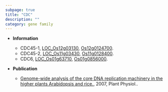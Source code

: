 ```yaml
---
subpage: true
title: "CDC"
description: ""
category: gene family
---
```


* **Information**  
    + CDC45-1, [LOC_Os12g03130](http://rice.plantbiology.msu.edu/cgi-bin/ORF_infopage.cgi?orf=LOC_Os12g03130), [Os12g0124700](http://rapdb.dna.affrc.go.jp/viewer/gbrowse_details/irgsp1?name=Os12g0124700).
    + CDC45-2, [LOC_Os11g03430](http://rice.plantbiology.msu.edu/cgi-bin/ORF_infopage.cgi?orf=LOC_Os11g03430), [Os11g0128400](http://rapdb.dna.affrc.go.jp/viewer/gbrowse_details/irgsp1?name=Os11g0128400).
    + CDC6, [LOC_Os01g63710](http://rice.plantbiology.msu.edu/cgi-bin/ORF_infopage.cgi?orf=LOC_Os01g63710), [Os01g0856000](http://rapdb.dna.affrc.go.jp/viewer/gbrowse_details/irgsp1?name=Os01g0856000).

* **Publication**  
    + [Genome-wide analysis of the core DNA replication machinery in the higher plants Arabidopsis and rice.](http://www.ncbi.nlm.nih.gov/pubmed?term=Genome-wide+analysis+of+the+core+DNA+replication+machinery+in+the+higher+plants+Arabidopsis+and+rice.%5BTitle%5D), 2007, Plant Physiol..


